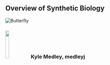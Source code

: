 
## Overview of Synthetic Biology

<!--From the terminal, pop in:

  ```yo reveal:slide "Slide Title"```

Available options:

 ```--markdown --attributes --notes```-->

<!-- butterfly src: http://www.bittbox.com/freebies/random-free-vectors-part-5-butterflies -->
![Butterfly](resources/butterflies_1_5x.svg)

### <img src="resources/uw.jpg" style="width:15%;height:15%"/> Kyle Medley, <a id="jkmail">medleyj</a>